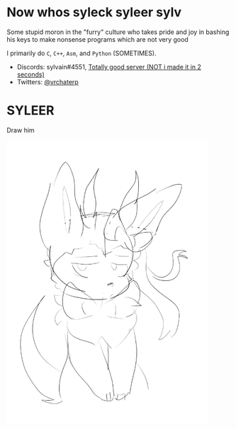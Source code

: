 # Now whos syleck syleer sylv
Some stupid moron in the "furry" culture who takes pride and joy in bashing his keys to make nonsense programs which are not very good

I primarily do `C`, `C++`, `Asm`, and `Python` (SOMETIMES). 

 - Discords: sylvain#4551, [Totally good server (NOT i made it in 2 seconds)](https://discord.gg/qTkn5NRPAJ)
 - Twitters: [@vrchaterp](https://twitter.com/vrchaterp)

# SYLEER
Draw him

![syleer](syleer.png)

